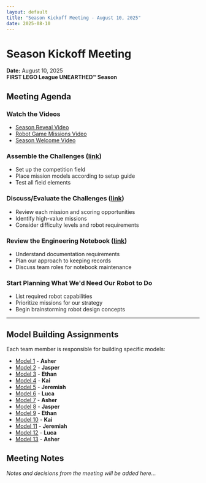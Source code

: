 ```yaml
---
layout: default
title: "Season Kickoff Meeting - August 10, 2025"
date: 2025-08-10
---
```


# Season Kickoff Meeting
**Date:** August 10, 2025  
**FIRST LEGO League UNEARTHED™ Season**

## Meeting Agenda

### Watch the Videos
- [Season Reveal Video](https://youtu.be/exWkcUBS0j8?si=iBuccvzflOIHoSUw)
- [Robot Game Missions Video](https://youtu.be/ErDj8myI_Tg)
- [Season Welcome Video](https://youtu.be/PlJ51XUoP-Q)

### Assemble the Challenges ([link](https://firstinspires.blob.core.windows.net/fll/challenge/2025-26/fll-challenge-unearthed-field-setup-reference-guide.pdf))
- Set up the competition field
- Place mission models according to setup guide
- Test all field elements

### Discuss/Evaluate the Challenges ([link](https://firstinspires.blob.core.windows.net/fll/challenge/2025-26/fll-challenge-unearthed-rgr.pdf))
- Review each mission and scoring opportunities
- Identify high-value missions
- Consider difficulty levels and robot requirements

### Review the Engineering Notebook ([link](https://firstinspires.blob.core.windows.net/fll/challenge/2025-26/fll-challenge-unearthed-en.pdf))
- Understand documentation requirements
- Plan our approach to keeping records
- Discuss team roles for notebook maintenance

### Start Planning What We'd Need Our Robot to Do
- List required robot capabilities
- Prioritize missions for our strategy
- Begin brainstorming robot design concepts

---

## Model Building Assignments
Each team member is responsible for building specific models:

- [Model 1](https://firstinspires.blob.core.windows.net/fll/challenge/2025-26/fll-challenge-unearthed-bi-book-1-enus.pdf) - **Asher**
- [Model 2](https://firstinspires.blob.core.windows.net/fll/challenge/2025-26/fll-challenge-unearthed-bi-book-2-enus.pdf) - **Jasper**
- [Model 3](https://firstinspires.blob.core.windows.net/fll/challenge/2025-26/fll-challenge-unearthed-bi-book-3-enus.pdf) - **Ethan**
- [Model 4](https://firstinspires.blob.core.windows.net/fll/challenge/2025-26/fll-challenge-unearthed-bi-book-4-enus.pdf) - **Kai**
- [Model 5](https://firstinspires.blob.core.windows.net/fll/challenge/2025-26/fll-challenge-unearthed-bi-book-5-enus.pdf) - **Jeremiah**
- [Model 6](https://firstinspires.blob.core.windows.net/fll/challenge/2025-26/fll-challenge-unearthed-bi-book-6-enus.pdf) - **Luca**
- [Model 7](https://firstinspires.blob.core.windows.net/fll/challenge/2025-26/fll-challenge-unearthed-bi-book-7-enus.pdf) - **Asher**
- [Model 8](https://firstinspires.blob.core.windows.net/fll/challenge/2025-26/fll-challenge-unearthed-bi-book-8-enus.pdf) - **Jasper**
- [Model 9](https://firstinspires.blob.core.windows.net/fll/challenge/2025-26/fll-challenge-unearthed-bi-book-9-enus.pdf) - **Ethan**
- [Model 10](https://firstinspires.blob.core.windows.net/fll/challenge/2025-26/fll-challenge-unearthed-bi-book-10-enus.pdf) - **Kai**
- [Model 11](https://firstinspires.blob.core.windows.net/fll/challenge/2025-26/fll-challenge-unearthed-bi-book-11-enus.pdf) - **Jeremiah**
- [Model 12](https://firstinspires.blob.core.windows.net/fll/challenge/2025-26/fll-challenge-unearthed-bi-book-12-enus.pdf) - **Luca**
- [Model 13](https://firstinspires.blob.core.windows.net/fll/challenge/2025-26/fll-challenge-unearthed-bi-book-13-enus.pdf) - **Asher**

## Meeting Notes

*Notes and decisions from the meeting will be added here...*